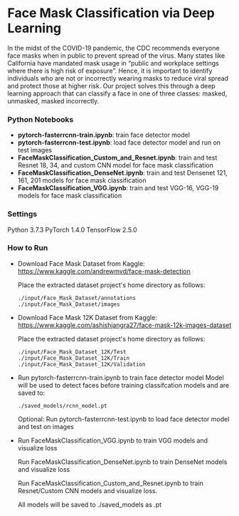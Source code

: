 # Face Mask Classification via Deep Learning

In the midst of the COVID-19 pandemic, the CDC recommends everyone face masks when in public to prevent spread of the virus. Many states like California have mandated mask usage in “public and workplace settings where there is high risk of exposure”. Hence, it is important to identify individuals who are not or incorrectly wearing masks to reduce viral spread and protect those at higher risk. Our project solves this through a deep learning approach that can classify a face in one of three classes: masked, unmasked, masked incorrectly.

### Python Notebooks
* **pytorch-fasterrcnn-train.ipynb**: train face detector model
* **pytorch-fasterrcnn-test.ipynb**: load face detector model and run on test images
* **FaceMaskClassification_Custom_and_Resnet.ipynb**: train and test Resnet 18, 34, and custom CNN model for face mask classification
* **FaceMaskClassification_DenseNet.ipynb**: train and test Densenet 121, 161, 201 models for face mask classification
* **FaceMaskClassification_VGG.ipynb**: train and test VGG-16, VGG-19 models for face mask classification

### Settings
Python 3.7.3
PyTorch 1.4.0
TensorFlow 2.5.0

### How to Run
* Download Face Mask Dataset from Kaggle: https://www.kaggle.com/andrewmvd/face-mask-detection

    Place the extracted dataset project's home directory as follows:
    ```
    ./input/Face_Mask_Dataset/annotations
    ./input/Face_Mask_Dataset/images
    ```
* Download Face Mask 12K Dataset from Kaggle: https://www.kaggle.com/ashishjangra27/face-mask-12k-images-dataset

    Place the extracted dataset project's home directory as follows:
    ```
    ./input/Face_Mask_Dataset_12K/Test
    ./input/Face_Mask_Dataset_12K/Train
    ./input/Face_Mask_Dataset_12K/Validation
    ```
* Run pytorch-fasterrcnn-train.ipynb to train face detector model
    Model will be used to detect faces before training classifcation models and are saved to:
    ```
    ./saved_models/rcnn_model.pt
    ```
    Optional: Run pytorch-fasterrcnn-test.ipynb to load face detector model and test on images

* Run FaceMaskClassification_VGG.ipynb to train VGG models and visualize loss
  
  Run FaceMaskClassification_DenseNet.ipynb to train DenseNet models and visualize loss
  
  Run FaceMaskClassification_Custom_and_Resnet.ipynb to train Resnet/Custom CNN models and visualize loss. 
  
  All models will be saved to ./saved_models as .pt
